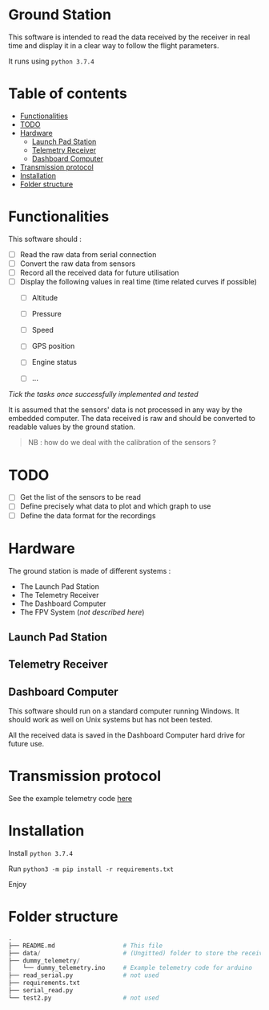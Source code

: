 # Ground Station <!-- omit in toc -->

This software is intended to read the data received by the receiver in real time and display it in a clear way to follow the flight parameters.

It runs using `python 3.7.4`

# Table of contents <!-- omit in toc -->
- [Functionalities](#functionalities)
- [TODO](#todo)
- [Hardware](#hardware)
  - [Launch Pad Station](#launch-pad-station)
  - [Telemetry Receiver](#telemetry-receiver)
  - [Dashboard Computer](#dashboard-computer)
- [Transmission protocol](#transmission-protocol)
- [Installation](#installation)
- [Folder structure](#folder-structure)

# Functionalities

This software should :

* [ ] Read the raw data from serial connection
* [ ] Convert the raw data from sensors
* [ ] Record all the received data for future utilisation
* [ ] Display the following values in real time (time related curves if possible)
  * [ ] Altitude
  * [ ] Pressure
  * [ ] Speed
  * [ ] GPS position
  * [ ] Engine status
  * [ ] ...


*Tick the tasks once successfully implemented and tested*

It is assumed that the sensors' data is not processed in any way by the embedded computer. The data received is raw and should be converted to readable values by the ground station.

>NB : how do we deal with the calibration of the sensors ?

# TODO

* [ ] Get the list of the sensors to be read
* [ ] Define precisely what data to plot and which graph to use
* [ ] Define the data format for the recordings

# Hardware

The ground station is made of different systems :
  * The Launch Pad Station
  * The Telemetry Receiver 
  * The Dashboard Computer
  * The FPV System (*not described here*)




## Launch Pad Station

## Telemetry Receiver

## Dashboard Computer

This software should run on a standard computer running Windows. It should work as well on Unix systems but has not been tested.

All the received data is saved in the Dashboard Computer hard drive for future use.

# Transmission protocol

See the example telemetry code [here](./dummy_telemetry/dummy_telemetry.ino)

# Installation

Install `python 3.7.4`

Run `python3 -m pip install -r requirements.txt`

Enjoy

# Folder structure

``` py
.
├── README.md                   # This file
├── data/                       # (Ungitted) folder to store the received telemetry
├── dummy_telemetry/
│   └── dummy_telemetry.ino     # Example telemetry code for arduino
├── read_serial.py              # not used
├── requirements.txt
├── serial_read.py
└── test2.py                    # not used
```